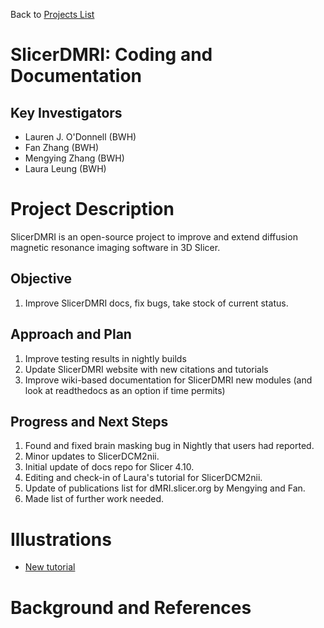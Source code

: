 Back to [Projects List](../../README.md#ProjectsList)

# SlicerDMRI: Coding and Documentation

## Key Investigators

- Lauren J. O'Donnell (BWH)
- Fan Zhang (BWH)
- Mengying Zhang (BWH)
- Laura Leung (BWH)


# Project Description

<!-- Add a short paragraph describing the project. -->
SlicerDMRI is an open-source project to improve and extend diffusion magnetic resonance imaging software in 3D Slicer.

## Objective

<!-- Describe here WHAT you would like to achieve (what you will have as end result). -->

1. Improve SlicerDMRI docs, fix bugs, take stock of current status.

## Approach and Plan

<!-- Describe here HOW you would like to achieve the objectives stated above. -->

1. Improve testing results in nightly builds
1. Update SlicerDMRI website with new citations and tutorials
1. Improve wiki-based documentation for SlicerDMRI new modules (and look at readthedocs as an option if time permits)


## Progress and Next Steps

<!-- Update this section as you make progress, describing of what you have ACTUALLY DONE. If there are specific steps that you could not complete then you can describe them here, too. -->

1. Found and fixed brain masking bug in Nightly that users had reported.
1. Minor updates to SlicerDCM2nii.
1. Initial update of docs repo for Slicer 4.10.
1. Editing and check-in of Laura's tutorial for SlicerDCM2nii.
1. Update of publications list for dMRI.slicer.org by Mengying and Fan.
1. Made list of further work needed.

# Illustrations

- [New tutorial](tutorial_screenshot.png)


# Background and References

<!-- If you developed any software, include link to the source code repository. If possible, also add links to sample data, and to any relevant publications. -->
